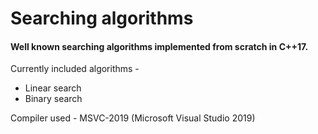 # Searching algorithms

<h4>Well known searching algorithms implemented from scratch in C++17.</h4>

Currently included algorithms - <br>
<ul>
  <li>Linear search</li>
  <li>Binary search</li>
</ul>

Compiler used - MSVC-2019 (Microsoft Visual Studio 2019)

